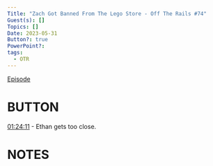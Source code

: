 ```yaml
---
Title: "Zach Got Banned From The Lego Store - Off The Rails #74"
Guest(s): []
Topics: []
Date: 2023-05-31
Button?: true
PowerPoint?: 
tags:
  - OTR
---
```

[Episode](https://youtu.be/0ERGVU8l6Es)
# BUTTON
[01:24:11](https://www.youtube.com/watch?v=0ERGVU8l6Es&t=5051s) - Ethan gets too close.

# NOTES
